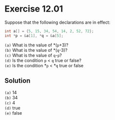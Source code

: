# Exercise 12.01

Suppose that the following declarations are in effect:

```c
int a[] = {5, 15, 34, 54, 14, 2, 52, 72};
int *p = &a[1], *q = &a[5];
```

`(a)` What is the value of *(`p`+3)?  
`(b)` What is the value of *(`q`-3)?  
`(c)` What is the value of `q`-`p`?  
`(d)` Is the condition `p` < `q` true or false?  
`(e)` Is the condition *`p` < *`q` true or false  

## Solution

`(a)` 14  
`(b)` 34  
`(c)` 4  
`(d)` true  
`(e)` false  
